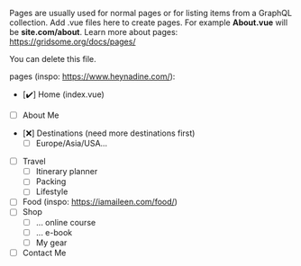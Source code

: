 Pages are usually used for normal pages or for listing items from a GraphQL collection.
Add .vue files here to create pages. For example **About.vue** will be **site.com/about**.
Learn more about pages: https://gridsome.org/docs/pages/

You can delete this file.

pages (inspo: https://www.heynadine.com/):
- [✔️] Home (index.vue)
- [ ] About Me
- [❌] Destinations (need more destinations first)
  - [ ] Europe/Asia/USA...
- [ ] Travel
  - [ ] Itinerary planner
  - [ ] Packing
  - [ ] Lifestyle
- [ ] Food (inspo: https://iamaileen.com/food/)
- [ ] Shop
  - [ ] ... online course
  - [ ] ... e-book
  - [ ] My gear
- [ ] Contact Me
